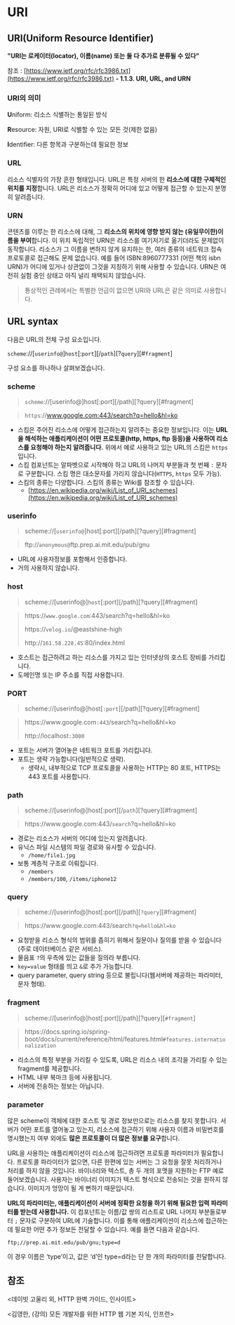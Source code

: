 # URI

## **URI(Uniform Resource Identifier)**

**"URI는 로케이터(locator), 이름(name) 또는 둘 다 추가로 분류될 수 있다"**

참조 : [https://www.ietf.org/rfc/rfc3986.txt](https://www.ietf.org/rfc/rfc3986.txt) **- 1.1.3. URI, URL, and URN**

### URI의 의미

**U**niform: 리소스 식별하는 통일된 방식

**R**esource: 자원, URI로 식별할 수 있는 모든 것(제한 없음)

**I**dentifier: 다른 항목과 구분하는데 필요한 정보

### URL

리소스 식별자의 가장 흔한 형태입니다. URL은 특정 서버의 한 **리소스에 대한 구체적인 위치를 지정**합니다. URL은 리소스가 정확히 어디에 있고 어떻게 접근할 수 있는지 분명히 알려줍니다.

### URN

콘텐츠를 이루는 한 리소스에 대해, 그 **리소스의 위치에 영향 받지 않는 (유일무이한)이름을 부여**합니다. 이 위치 독립적인 URN은 리소스를 여기저기로 옮기더라도 문제없이 동작합니다. 리소스가 그 이름을 변하지 않게 유지하는 한, 여러 종류의 네트워크 접속 프로토콜로 접근해도 문제 없습니다. 예를 들어 ISBN:8960777331 (어떤 책의 isbn URN)가 어디에 있거나 상관없이 그것을 지칭하기 위해 사용할 수 있습니다. URN은 여전히 실험 중인 상태고 아직 널리 채택되지 않았습니다.

> 통상적인 관례에서는 특별한 언급이 없으면 URI와 URL은 같은 의미로 사용합니다.
> 

## URL syntax

다음은 URL의 전체 구성 요소입니다.

`scheme`://[`userinfo@`]`host`[:`port`][/`path`][?`query`][#`fragment`]

구성 요소를 하나하나 살펴보겠습니다.

### scheme

> `scheme`://[userinfo@]host[:port][/path][?query][#fragment]
> 

> `https`://www.google.com:443/search?q=hello&hl=ko
> 

- 스킴은 주어진 리소스에 어떻게 접근하는지 알려주는 중요한 정보입니다. 이는 **URL을 해석하는 애플리케이션이 어떤 프로토콜(http, https, ftp 등등)을 사용하여 리소스를 요청해야 하는지 알려줍니다.** 위에서 예로 사용하고 있는 URL의 스킴은 `https`입니다.
- 스킴 컴포넌트는 알파벳으로 시작해야 하고 URL의 나머지 부분들과 첫 번째 `:` 문자로 구분합니다. 스킴 명은 대소문자를 가리지 않습니다(`HTTPS`, `https` 모두 가능).
- 스킴의 종류는 다양합니다. 스킴의 종류는 Wiki를 참조할 수 있습니다.
    - [https://en.wikipedia.org/wiki/List_of_URI_schemes](https://en.wikipedia.org/wiki/List_of_URI_schemes)

### userinfo

> scheme://[`userinfo@`]host[:port][/path][?query][#fragment]

> ftp://`anonymous@`ftp.prep.ai.mit.edu/pub/gnu
> 

- URL에 사용자정보를 포함해서 인증합니다.
- 거의 사용하지 않습니다.

### host

> scheme://[userinfo@]`host`[:port][/path][?query][#fragment]
> 

> https://`www.google.com`:443/search?q=hello&hl=ko
> 
> https://`velog.io`/@eastshine-high
> 
> http://`161.58.228.45`:80/index.html
> 

- 호스트는 접근하려고 하는 리소스를 가지고 있는 인터넷상의 호스트 장비를 가리킵니다.
- 도메인명 또는 IP 주소를 직접 사용합니다.

### PORT

> scheme://[userinfo@]host[`:port`][/path][?query][#fragment]
> 

> https://<rm-link>www.<rm-link>google.com`:443`/search?q=hello&hl=ko
> 
> http://<rm-link>localhost`:3000`
> 

- 포트는 서버가 열어놓은 네트워크 포트를 가리킵니다.
- 포트는 생략 가능합니다(일반적으로 생략).
    - 생략시, 내부적으로 TCP 프로토콜을 사용하는 HTTP는 80 포트, HTTPS는 443 포트를 사용합니다.

### path

> scheme://[userinfo@]host[:port][/`path`][?query][#fragment]
> 

> https://<rm-link>www.<rm-link>google.com:443/`search`?q=hello&hl=ko
> 

- 경로는 리소스가 서버의 어디에 있는지 알려줍니다.
- 유닉스 파일 시스템의 파일 경로와 유사할 수 있습니다.
    - `/home/file1.jpg`
- 보통 계층적 구조로 이뤄집니다.
    - `/members`
    - `/members/100`, `/items/iphone12`

### query

> scheme://[userinfo@]host[:port][/path][`?query`][#fragment]
> 

> https://<rm-link>www.<rm-link>google.com:443/search`?q=hello&hl=ko`
> 
- 요청받을 리소스 형식의 범위를 좁히기 위해서 질문이나 질의를 받을 수 있습니다(주로 데이터베이스 같은 서비스).
- 물음표 `?`의 우측에 있는 값들을 질의라 부릅니다.
- `key=value` 형태를 띄고 `&`로 추가 가능합니다.
- query parameter, query string 등으로 불립니다(웹서버에 제공하는 파라미터, 문자 형태).

### fragment

> scheme://[userinfo@]host[:port][/path][?query][`#fragment`]
>

> https://<rm-link>docs.spring.io/spring-boot/docs/current/reference/html/features.html`#features.internationalization`
> 

- 리소스의 특정 부분을 가리킬 수 있도록, URL은 리소스 내의 조각을 가리킬 수 있는 fragment를 제공합니다.
- HTML 내부 북마크 등에 사용됩니다.
- 서버에 전송하는 정보는 아닙니다.

### parameter

많은 scheme이 객체에 대한 호스트 및 경로 정보만으로는 리소스를 찾지 못합니다. 서버가 어떤 포트를 열어놓고 있는지, 리소스에 접근하기 위해 사용자 이름과 비밀번호를 명시했는지 여부 외에도 **많은 프로토콜이 더 많은 정보를 요구**합니다.

URL을 사용하는 애플리케이션이 리소스에 접근하려면 프로토콜 파라미터가 필요합니다. 프로토콜 파라미터가 없으면, 다른 한편에 있는 서버는 그 요청을 잘못 처리하거나 처리를 하지 않을 것입니다. 바이너리와 텍스트, 총 두 개의 포맷을 지원하는 FTP 예로 들어보겠습니다. 사용자는 바이너리 이미지가 텍스트 형식으로 전송되는 것을 원하지 않습니다. 이미지가 엉망이 될 게 뻔하기 때문입니다.

**URL의 파라미터는, 애플리케이션이 서버에 정확한 요청을 하기 위해 필요한 입력 파라미터를 받는데 사용합니다.** 이 컴포넌트는 이름/값 쌍의 리스트로 URL 나머지 부분들로부터 `;` 문자로 구분하여 URL에 기술합니다. 이를 통해 애플리케이션이 리소스에 접근하는데 필요한 어떤 추가 정보든 전달할 수 있습니다. 예를 들면 다음과 같습니다.

```
ftp;//prep.ai.mit.edu/pub/gnu;type=d
```

이 경우 이름은 ‘type’이고, 값은 ‘d’인 type=d라는 단 한 개의 파라미터를 전달합니다.

## 참조

<데이빗 고울리 외, HTTP 완벽 가이드, 인사이트>

<김영한, (강의) 모든 개발자를 위한 HTTP 웹 기본 지식, 인프런>
